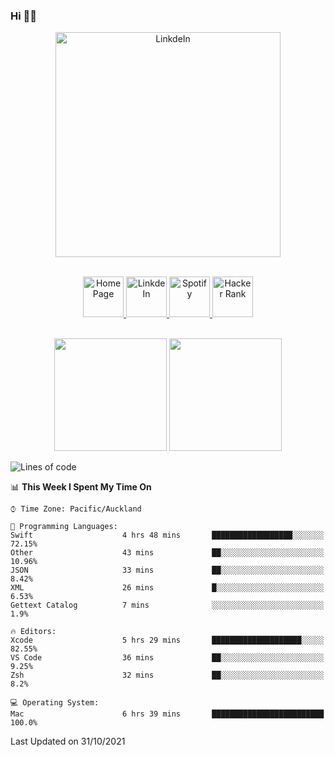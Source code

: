 ### Hi 👋🏻
<p align="center">
 <img alt="LinkdeIn" width="360px" src="https://media.giphy.com/media/fbyGEE9mlqDyE/giphy.gif?cid=ecf05e479e3sjlimgnu6742uu0i3fsxrozdeiq7ngv5qowed&rid=giphy.gif&ct=g" />
</p>

<p align="center">
<br/>
<a href="https://liguo.jiao.co.nz">
  <img alt="Home Page" width="65px" src="https://image.flaticon.com/icons/svg/725/725322.svg" />
</a>
<a href="https://www.linkedin.com/in/liguojiaouc">
  <img alt="LinkdeIn" width="65px" src="https://image.flaticon.com/icons/svg/725/725337.svg" />
</a>
<a href="https://open.spotify.com/user/1233857145?si=96fbba946f584236">
  <img alt="Spotify" width="65px" src="https://image.flaticon.com/icons/svg/725/725281.svg" />
</a>
<a href="https://www.hackerrank.com/iceman201">
  <img alt="Hacker Rank" width="65px" src="https://upload.wikimedia.org/wikipedia/commons/4/40/HackerRank_Icon-1000px.png" />
</a>
</p>

<p align="center">
<br/>
<img height="180px" src="https://github-readme-stats.vercel.app/api/top-langs/?username=iceman201&show_icons=true&layout=compact&theme=onedark&hide_border=true"/>
<img height="180px" src="https://github-readme-stats.vercel.app/api?username=iceman201&show_icons=true&count_private=true&theme=onedark&include_all_commits=true&hide_border=true"/>
</p>

<!--START_SECTION:waka-->
![Lines of code](https://img.shields.io/badge/From%20Hello%20World%20I%27ve%20Written-1.5%20million%20lines%20of%20code-blue)

📊 **This Week I Spent My Time On** 

```text
⌚︎ Time Zone: Pacific/Auckland

💬 Programming Languages: 
Swift                    4 hrs 48 mins       ██████████████████░░░░░░░   72.15% 
Other                    43 mins             ██░░░░░░░░░░░░░░░░░░░░░░░   10.96% 
JSON                     33 mins             ██░░░░░░░░░░░░░░░░░░░░░░░   8.42% 
XML                      26 mins             █░░░░░░░░░░░░░░░░░░░░░░░░   6.53% 
Gettext Catalog          7 mins              ░░░░░░░░░░░░░░░░░░░░░░░░░   1.9%

🔥 Editors: 
Xcode                    5 hrs 29 mins       ████████████████████░░░░░   82.55% 
VS Code                  36 mins             ██░░░░░░░░░░░░░░░░░░░░░░░   9.25% 
Zsh                      32 mins             ██░░░░░░░░░░░░░░░░░░░░░░░   8.2%

💻 Operating System: 
Mac                      6 hrs 39 mins       █████████████████████████   100.0%

```


 Last Updated on 31/10/2021
<!--END_SECTION:waka-->

<!--
**iceman201/iceman201** is a ✨ _special_ ✨ repository because its `README.md` (this file) appears on your GitHub profile.

Here are some ideas to get you started:

- 🔭 I’m currently working on ...
- 🌱 I’m currently learning ...
- 👯 I’m looking to collaborate on ...
- 🤔 I’m looking for help with ...
- 💬 Ask me about ...
- 📫 How to reach me: ...
- 😄 Pronouns: ...
- ⚡ Fun fact: ...
-->
